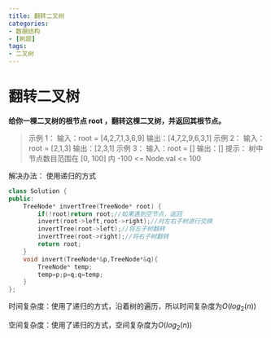 ```yaml
---
title: 翻转二叉树
categories:
- 数据结构
- [刷题]
tags:
- 二叉树
---
```

<head>
    <script src="https://cdn.mathjax.org/mathjax/latest/MathJax.js?config=TeX-AMS-MML_HTMLorMML" type="text/javascript"></script>
    <script type="text/x-mathjax-config">
        MathJax.Hub.Config({
            tex2jax: {
            skipTags: ['script', 'noscript', 'style', 'textarea', 'pre'],
            inlineMath: [['$','$']]
            }
        });
    </script>
</head>

# 翻转二叉树

**给你一棵二叉树的根节点 root ，翻转这棵二叉树，并返回其根节点。**

> 示例 1：
> 输入：root = [4,2,7,1,3,6,9]
> 输出：[4,7,2,9,6,3,1]
> 示例 2：
> 输入：root = [2,1,3]
> 输出：[2,3,1]
> 示例 3：
> 输入：root = []
> 输出：[]
> 提示：
> 树中节点数目范围在 [0, 100] 内
> -100 <= Node.val <= 100

解决办法： 使用递归的方式

```c++
class Solution {
public:
    TreeNode* invertTree(TreeNode* root) {
        if(!root)return root;//如果遇到空节点，返回
        invert(root->left,root->right);//对左右子树进行交换
        invertTree(root->left);//将左子树翻转
        invertTree(root->right);//将右子树翻转
        return root;
    }
    void invert(TreeNode*&p,TreeNode*&q){
        TreeNode* temp;
        temp=p;p=q;q=temp;
    }
};
```

时间复杂度：使用了递归的方式，沿着树的遍历，所以时间复杂度为$O(log_2(n))$

空间复杂度：使用了递归的方式，空间复杂度为$O(log_2(n))$